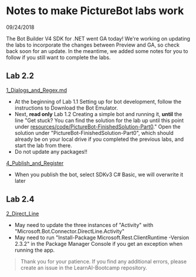 # Notes to make PictureBot labs work
09/24/2018  

The Bot Builder V4 SDK for .NET went GA today! We're working on updating the labs to incorporate the changes between Preview and GA, so check back soon for an update. In the meantime, we added some notes for you to follow if you still want to complete the labs.  


## Lab 2.2
 [1_Dialogs_and_Regex.md](https://github.com/Azure/LearnAI-Bootcamp/blob/master/lab02.2-building_bots/1_Dialogs_and_Regex.md)
* At the beginning of Lab 1.1 Setting up for bot development, follow the instructions to Download the Bot Emulator.
* Next, **read only** Lab 1.2 Creating a simple bot and running it, **until** the line "Get stuck? You can find the solution for the lab up until this point under [resources/code/PictureBot-FinishedSolution-Part0](https://github.com/Azure/LearnAI-Bootcamp/tree/master/lab02.2-building_bots/resources/code/PictureBot-FinishedSolution-Part0/PictureBot)." Open the solution under "PictureBot-FinishedSolution-Part0", which should already be on your local drive if you completed the previous labs, and start the lab from there.
* Do not update any packages!!  

[4_Publish_and_Register](https://github.com/Azure/LearnAI-Bootcamp/blob/master/lab02.2-building_bots/4_Publish_and_Register.md)
* When you publish the bot, select SDKv3 C# Basic, we will overwrite it later


## Lab 2.4
[2_Direct_Line](https://github.com/Azure/LearnAI-Bootcamp/blob/master/lab02.4-testing_bots/2_Direct_Line.md)
* May need to update the three instances of "Activity" with "Microsoft.Bot.Connector.DirectLine.Activity"
* May need to run "Install-Package Microsoft.Rest.ClientRuntime -Version 2.3.2" in the Package Manager Console if you get an exception when running the app.  


> Thank you for your patience. If you find any additional errors, please create an issue in the LearnAI-Bootcamp repository.
